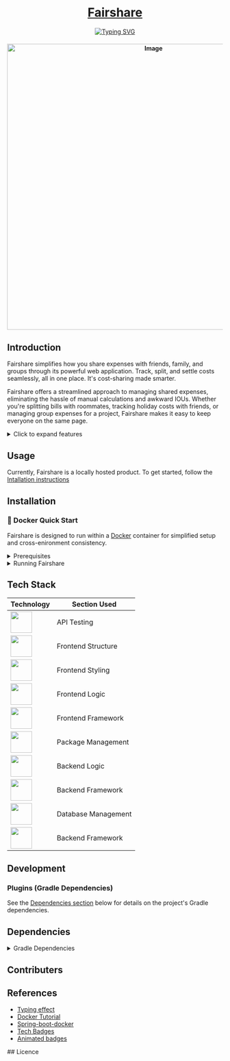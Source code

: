 <h1 align="center"><a href="http://localhost:3000/">Fairshare</h1>

<div align="center">
  <a href="https://git.io/typing-svg"><img src="https://readme-typing-svg.demolab.com?font=Fira+Code&pause=1000&color=F7F7F7&width=435&lines=Your+smarter+way+to+split+costs;Split+Smarter%2C+Together;Take+Control+of+your+Expenses;Everything+at+a+glance" alt="Typing SVG" /></a>
</div>


<h4 align="center">
  <img width="668" alt="Image" src="https://github.com/user-attachments/assets/7fc40b44-09a1-41ad-97e6-b38dbb525b76" />
</h4>

## Introduction

Fairshare simplifies how you share expenses with friends, family, and groups through its powerful web application. Track, split, and settle costs seamlessly, all in one place. It's cost-sharing made smarter.

Fairshare offers a streamlined approach to managing shared expenses, eliminating the hassle of manual calculations and awkward IOUs.  Whether you're splitting bills with roommates, tracking holiday costs with friends, or managing group expenses for a project, Fairshare makes it easy to keep everyone on the same page.

<details>
<summary>Click to expand features</summary>

 
- **User-friendly Interface:** Intuitive design for effortless expense tracking and splitting.
- **Group Management:** Create and manage groups for different expense sharing scenarios.
- **Real-time Updates:** Instantly see the latest expenses and balances.
- **Flexible Splitting:** Divide expenses equally or by custom percentages.
- **Expense History:** Maintain a detailed record of all transactions.
- **Secure and Reliable:** Your data is safe and accessible whenever you need it.
</details>

## Usage
Currently, Fairshare is a locally hosted product. To get started, follow the [Intallation instructions](#installation)

<a id="installation"></a>
## Installation

### 🐳 Docker Quick Start

Fairshare is designed to run within a [Docker](https://www.docker.com/resources/what-container/) container for simplified setup and cross-enironment consistency.

<details>
<summary>Prerequisites</summary>
	
- **Docker:** Ensure Docker is installed and running. Download it from the [official Docker website](https://www.docker.com)
- **Internet Connection:** Required to pull Docker images.
-  **Basic Command-Line Familiarity:** You'll need to use basic command-line commands.
</details>



<details>
<summary>Running Fairshare</summary>

1. **Clone the repository:**
	  
    ```bash
    git clone https://github.com/UniOfGreenwich/elee1149-coursework--team-chlk.git
    ```


2. Navigate the the project's root directory and run:

	```
	├── src/
	```

2. **Build and run:** Navigate to the project's root directory and run:

    ```bash
    docker-compose up --build
    ```
    This command builds and starts the application. It may take some time depending on your internet connection.

3. **Verify:** Access the application in your web browser:
 - **Frontend:**  [http://localhost:3000/](http://localhost:3000/)
 - **Backend:** [http://localhost:8080](http://localhost:8080)
    </ul>
  </li>
</ol>
</details>

## Tech Stack 
| Technology   | Section Used    |
|--------------|-----------------|
| <img src="https://raw.githubusercontent.com/marwin1991/profile-technology-icons/refs/heads/main/icons/postman.png" width="50"> | API Testing |
| <img src="https://raw.githubusercontent.com/marwin1991/profile-technology-icons/refs/heads/main/icons/html.png" width="50"> | Frontend Structure |
| <img src="https://raw.githubusercontent.com/marwin1991/profile-technology-icons/refs/heads/main/icons/css.png" width="50"> | Frontend Styling |
| <img src="https://raw.githubusercontent.com/marwin1991/profile-technology-icons/refs/heads/main/icons/javascript.png" width="50"> | Frontend Logic |
| <img src="https://raw.githubusercontent.com/marwin1991/profile-technology-icons/refs/heads/main/icons/react.png" width="50"> | Frontend Framework |
| <img src="https://raw.githubusercontent.com/marwin1991/profile-technology-icons/refs/heads/main/icons/npm.png" width="50"> | Package Management |
| <img src="https://raw.githubusercontent.com/marwin1991/profile-technology-icons/refs/heads/main/icons/java.png" width="50"> | Backend Logic |
| <img src="https://raw.githubusercontent.com/marwin1991/profile-technology-icons/refs/heads/main/icons/spring.png" width="50"> | Backend Framework |
| <img src="https://raw.githubusercontent.com/marwin1991/profile-technology-icons/refs/heads/main/icons/postgresql.png" width="50"> | Database Management |
| <img src="https://raw.githubusercontent.com/marwin1991/profile-technology-icons/refs/heads/main/icons/spring_boot.png" width="50"> | Backend Framework |

## Development

### Plugins (Gradle Dependencies) 

See the [Dependencies section](#dependencies) below for details on the project's Gradle dependencies.

<a id="dependencies"></a>
## Dependencies

<details>
<summary>Gradle Dependencies</summary>
<div></div>
  <table>
    <thead>
      <tr>
        <th>Dependency</th>
        <th>Description</th>
      </tr>
    </thead>
    <tbody>
      <tr>
        <td><code>org.springframework.boot:spring-boot-starter-web</code></td>
        <td>Provides the core Spring Boot web starter for building web applications.</td>
      </tr>
      <tr>
        <td><code>org.postgresql:postgresql</code></td>
        <td>PostgreSQL JDBC driver for database connectivity.</td>
      </tr>
      <tr>
        <td><code>org.springframework.boot:spring-boot-starter-data-jpa</code></td>
        <td>Spring Data JPA for simplified database interactions.</td>
      </tr>
      <tr>
        <td><code>org.springframework.boot:spring-boot-starter-test</code></td>
        <td>Spring Boot test utilities for testing.</td>
      </tr>
      <tr>
        <td><code>org.junit.platform:junit-platform-launcher</code> (testRuntimeOnly)</td>
        <td>JUnit Platform launcher for running tests.</td>
      </tr>
    </tbody>
  </table>
</details>

## Contributers

## References

- [Typing effect](https://readme-typing-svg.demolab.com/demo/?color=F7F7F7&lines=Your+smarter+way+to+split+costs;Split+Smarter%2C+Together;Take+Control+of+your+Expenses;Everything+at+a+glance)
- [Docker Tutorial](https://www.youtube.com/watch?v=Ud7Npgi6x8E)
- [Spring-boot-docker](https://spring.io/guides/gs/spring-boot-docker)
- [Tech Badges](https://marwin1991.github.io/profile-technology-icons/)
- [Animated badges](https://techstack-generator.vercel.app/)


## Licence
